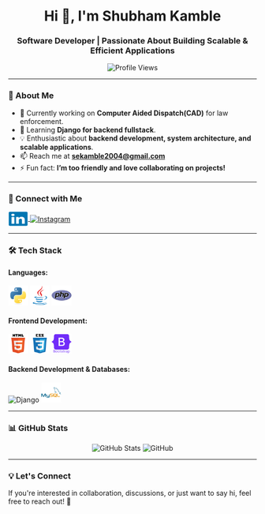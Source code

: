 <h1 align="center">Hi 👋, I'm Shubham Kamble</h1>
<h3 align="center">Software Developer | Passionate About Building Scalable & Efficient Applications</h3>

<p align="center">
  <img src="https://komarev.com/ghpvc/?username=ShubhamKamble&label=Profile%20Views&color=0e75b6&style=flat" alt="Profile Views" />
</p>

---

### 🚀 About Me  

- 🔭 Currently working on **Computer Aided Dispatch(CAD)** for law enforcement.  
- 🌱 Learning **Django for backend fullstack**.  
- 💡 Enthusiastic about **backend development, system architecture, and scalable applications**.  
- 📫 Reach me at **sekamble2004@gmail.com**  
- ⚡ Fun fact: **I’m too friendly and love collaborating on projects!**  

---

### 🔗 Connect with Me  

<p align="left">
  <a href="https://www.linkedin.com/in/shubham-kamble-a36b74347/" target="_blank">
    <img align="center" src="https://raw.githubusercontent.com/devicons/devicon/master/icons/linkedin/linkedin-original.svg" alt="LinkedIn" height="30" width="40" />
  </a>
  <a href="https://instagram.com/kamble_002" target="_blank">
    <img align="center" src="https://raw.githubusercontent.com/rahuldkjain/github-profile-readme-generator/master/src/images/icons/Social/instagram.svg" alt="Instagram" height="30" width="40" />
  </a>
</p>

---

### 🛠️ Tech Stack  

#### **Languages:**  
<p align="left">
  <img src="https://raw.githubusercontent.com/devicons/devicon/master/icons/python/python-original.svg" alt="Python" width="40" height="40"/> 
  <img src="https://raw.githubusercontent.com/devicons/devicon/master/icons/java/java-original.svg" alt="Java" width="40" height="40"/>
  <img src="https://raw.githubusercontent.com/devicons/devicon/master/icons/php/php-original.svg" alt="PHP" width="40" height="40"/> 
</p>

#### **Frontend Development:**  
<p align="left">
  <img src="https://raw.githubusercontent.com/devicons/devicon/master/icons/html5/html5-original-wordmark.svg" alt="HTML5" width="40" height="40"/>  
  <img src="https://raw.githubusercontent.com/devicons/devicon/master/icons/css3/css3-original-wordmark.svg" alt="CSS3" width="40" height="40"/>
  <img src="https://raw.githubusercontent.com/devicons/devicon/master/icons/bootstrap/bootstrap-plain-wordmark.svg" alt="Bootstrap" width="40" height="40"/>
  
</p>

#### **Backend Development & Databases:**  
<p align="left">
  <img src="https://cdn.worldvectorlogo.com/logos/django.svg" alt="Django" width="40" height="40"/>
  <img src="https://raw.githubusercontent.com/devicons/devicon/master/icons/mysql/mysql-original-wordmark.svg" alt="MySQL" width="40" height="40"/>
</p>

---

### 📊 GitHub Stats  

<p align="center">
  <img src="https://github-readme-stats.vercel.app/api?username=kamble0805&show_icons=true&theme=tokyonight" alt="GitHub Stats" />
  <img src="https://github-readme-streak-stats.herokuapp.com/?user=kamble0805&theme=tokyonight" alt="GitHub" Streak Stats" />
</p>

---

### 💡 Let's Connect  
If you're interested in collaboration, discussions, or just want to say hi, feel free to reach out! 🚀
